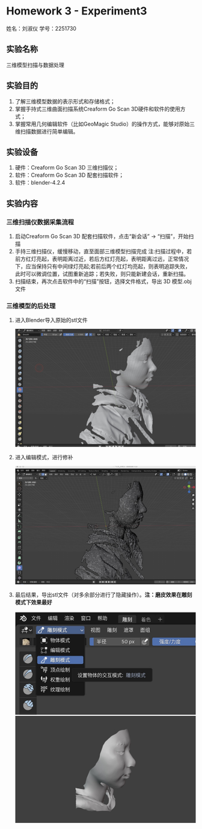 # Homework 3 - Experiment3

姓名：刘淑仪
学号：2251730

## 实验名称

三维模型扫描与数据处理

## 实验目的

1. 了解三维模型数据的表示形式和存储格式； 
2. 掌握手持式三维曲面扫描系统Creaform Go Scan 3D硬件和软件的使用方式； 
3. 掌握常用几何编辑软件（比如GeoMagic Studio）的操作方式，能够对原始三维扫描数据进行简单编辑。 

## 实验设备

1. 硬件：Creaform Go Scan 3D 三维扫描仪； 
2. 软件：Creaform Go Scan 3D 配套扫描软件；
3. 软件：blender-4.2.4

## 实验内容

### 三维扫描仪数据采集流程

1. 启动Creaform Go Scan 3D 配套扫描软件，点击“新会话” -> “扫描”，开始扫描
2. ⼿持三维扫描仪，缓慢移动，直⾄⾯部三维模型扫描完成 注:扫描过程中，若前⽅红灯亮起，表明距离过近，若后⽅红灯亮起，表明距离过远，正常情况下，应当保持只有中间绿灯亮起;若前后两个红灯均亮起，则表明追踪失败，此时可以微调位置，试图重新追踪；若失败，则只能新建会话，重新扫描。
3. 扫描结束，再次点击软件中的“扫描”按钮，选择⽂件格式，导出 3D 模型.obj⽂件

### 三维模型的后处理

1. 进入Blender导入原始的stl文件
   
   ![](../CV_2251730_刘淑仪_Assignment3/expSrc/2.jpg)

2. 进入编辑模式，进行修补
   
   ![](../CV_2251730_刘淑仪_Assignment3/expSrc/1.jpg)

3. 最后结果，导出stl文件（对多余部分进行了隐藏操作）。**注：磨皮效果在雕刻模式下效果最好**
   
   ![](../CV_2251730_刘淑仪_Assignment3/expSrc/3.jpg)
   ![](../CV_2251730_刘淑仪_Assignment3/expSrc/4.jpg)